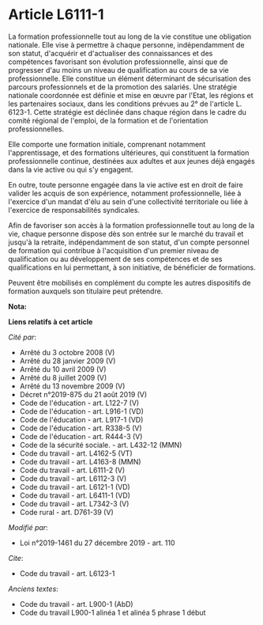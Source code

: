 # Article L6111-1

La formation professionnelle tout au long de la vie constitue une obligation nationale. Elle vise à permettre à chaque
personne, indépendamment de son statut, d'acquérir et d'actualiser des connaissances et des compétences favorisant son
évolution professionnelle, ainsi que de progresser d'au moins un niveau de qualification au cours de sa vie professionnelle.
Elle constitue un élément déterminant de sécurisation des parcours professionnels et de la promotion des salariés. Une
stratégie nationale coordonnée est définie et mise en œuvre par l'Etat, les régions et les partenaires sociaux, dans les
conditions prévues au 2° de l'article L. 6123-1. Cette stratégie est déclinée dans chaque région dans le cadre du comité
régional de l'emploi, de la formation et de l'orientation professionnelles.

Elle comporte une formation initiale, comprenant notamment l'apprentissage, et des formations ultérieures, qui constituent la
formation professionnelle continue, destinées aux adultes et aux jeunes déjà engagés dans la vie active ou qui s'y engagent.

En outre, toute personne engagée dans la vie active est en droit de faire valider les acquis de son expérience, notamment
professionnelle, liée à l'exercice d'un mandat d'élu au sein d'une collectivité territoriale ou liée à l'exercice de
responsabilités syndicales.

Afin de favoriser son accès à la formation professionnelle tout au long de la vie, chaque personne dispose dès son entrée sur
le marché du travail et jusqu'à la retraite, indépendamment de son statut, d'un compte personnel de formation qui contribue à
l'acquisition d'un premier niveau de qualification ou au développement de ses compétences et de ses qualifications en lui
permettant, à son initiative, de bénéficier de formations.

Peuvent être mobilisés en complément du compte les autres dispositifs de formation auxquels son titulaire peut prétendre.

**Nota:**



**Liens relatifs à cet article**

_Cité par_:

  - Arrêté du 3 octobre 2008 (V)
  - Arrêté du 28 janvier 2009 (V)
  - Arrêté du 10 avril 2009 (V)
  - Arrêté du 8 juillet 2009 (V)
  - Arrêté du 13 novembre 2009 (V)
  - Décret n°2019-875 du 21 août 2019 (V)
  - Code de l'éducation - art. L122-7 (V)
  - Code de l'éducation - art. L916-1 (VD)
  - Code de l'éducation - art. L917-1 (VD)
  - Code de l'éducation - art. R338-5 (V)
  - Code de l'éducation - art. R444-3 (V)
  - Code de la sécurité sociale. - art. L432-12 (MMN)
  - Code du travail - art. L4162-5 (VT)
  - Code du travail - art. L4163-8 (MMN)
  - Code du travail - art. L6111-2 (V)
  - Code du travail - art. L6112-3 (V)
  - Code du travail - art. L6121-1 (VD)
  - Code du travail - art. L6411-1 (VD)
  - Code du travail - art. L7342-3 (V)
  - Code rural - art. D761-39 (V)

_Modifié par_:

  - Loi n°2019-1461 du 27 décembre 2019 - art. 110

_Cite_:

  - Code du travail - art. L6123-1

_Anciens textes_:

  - Code du travail - art. L900-1 (AbD)
  - Code du travail L900-1 alinéa 1 et alinéa 5 phrase 1 début
